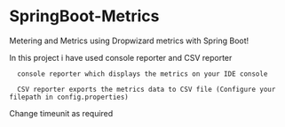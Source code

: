 # SpringBoot-Metrics

Metering and Metrics using Dropwizard metrics with Spring Boot!

In this project i have used console reporter and CSV reporter

      console reporter which displays the metrics on your IDE console
      
      CSV reporter exports the metrics data to CSV file (Configure your filepath in config.properties)
 
 Change timeunit as required
